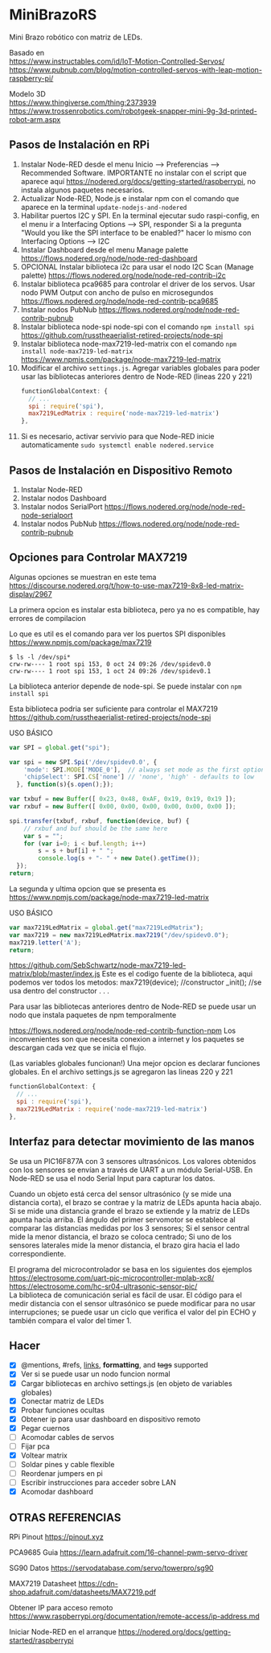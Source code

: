 # MiniBrazoRS
Mini Brazo robótico con matriz de LEDs.

Basado en  
https://www.instructables.com/id/IoT-Motion-Controlled-Servos/  
https://www.pubnub.com/blog/motion-controlled-servos-with-leap-motion-raspberry-pi/  

Modelo 3D  
https://www.thingiverse.com/thing:2373939  
https://www.trossenrobotics.com/robotgeek-snapper-mini-9g-3d-printed-robot-arm.aspx  

## Pasos de Instalación en RPi

1.  Instalar Node-RED desde el menu Inicio --> Preferencias --> Recommended Software.
    IMPORTANTE no instalar con el script que aparece aquí https://nodered.org/docs/getting-started/raspberrypi, no instala algunos paquetes necesarios.
2.  Actualizar Node-RED, Node.js e instalar npm con el comando que aparece en la terminal `update-nodejs-and-nodered`
3.  Habilitar puertos I2C y SPI. En la terminal ejecutar sudo raspi-config,
    en el menu ir a Interfacing Options --> SPI, responder Si a la pregunta "Would you like the SPI interface to be enabled?"
    hacer lo mismo con Interfacing Options --> I2C
4.  Instalar Dashboard desde el menu Manage palette
    https://flows.nodered.org/node/node-red-dashboard
5.  OPCIONAL Instalar biblioteca i2c para usar el nodo I2C Scan (Manage palette)
    https://flows.nodered.org/node/node-red-contrib-i2c
6.  Instalar biblioteca pca9685 para controlar el driver de los servos. Usar nodo PWM Output con ancho de pulso en microsegundos
    https://flows.nodered.org/node/node-red-contrib-pca9685
7.  Instalar nodos PubNub
    https://flows.nodered.org/node/node-red-contrib-pubnub
8.  Instalar biblioteca node-spi node-spi con el comando `npm install spi`
    https://github.com/russtheaerialist-retired-projects/node-spi
9.  Instalar biblioteca node-max7219-led-matrix con el comando `npm install node-max7219-led-matrix`
    https://www.npmjs.com/package/node-max7219-led-matrix
10. Modificar el archivo `settings.js`.
    Agregar variables globales para poder usar las bibliotecas anteriores dentro de Node-RED (lineas 220 y 221)
    ```js
    functionGlobalContext: {
      // ...
      spi : require('spi'),
      max7219LedMatrix : require('node-max7219-led-matrix')
    },
    ```
11. Si es necesario, activar servivio para que Node-RED inicie automaticamente `sudo systemctl enable nodered.service`
   
## Pasos de Instalación en Dispositivo Remoto

1. Instalar Node-RED
2. Instalar nodos Dashboard
3. Instalar nodos SerialPort
   https://flows.nodered.org/node/node-red-node-serialport
4. Instalar nodos PubNub
   https://flows.nodered.org/node/node-red-contrib-pubnub

## Opciones para Controlar MAX7219

Algunas opciones se muestran en este tema\
https://discourse.nodered.org/t/how-to-use-max7219-8x8-led-matrix-display/2967

La primera opcion es instalar esta biblioteca, pero ya no es compatible, hay errores de compilacion

Lo que es util es el comando para ver los puertos SPI disponibles\
https://www.npmjs.com/package/max7219

```
$ ls -l /dev/spi*
crw-rw---- 1 root spi 153, 0 oct 24 09:26 /dev/spidev0.0
crw-rw---- 1 root spi 153, 1 oct 24 09:26 /dev/spidev0.1
```
La biblioteca anterior depende de node-spi. Se puede instalar con `npm install spi`

Esta biblioteca podria ser suficiente para controlar el MAX7219
https://github.com/russtheaerialist-retired-projects/node-spi

USO BÁSICO
```js
var SPI = global.get("spi");

var spi = new SPI.Spi('/dev/spidev0.0', {
    'mode': SPI.MODE['MODE_0'],  // always set mode as the first option
    'chipSelect': SPI.CS['none'] // 'none', 'high' - defaults to low
  }, function(s){s.open();});

var txbuf = new Buffer([ 0x23, 0x48, 0xAF, 0x19, 0x19, 0x19 ]);
var rxbuf = new Buffer([ 0x00, 0x00, 0x00, 0x00, 0x00, 0x00 ]);

spi.transfer(txbuf, rxbuf, function(device, buf) {
    // rxbuf and buf should be the same here
    var s = "";
    for (var i=0; i < buf.length; i++)
        s = s + buf[i] + " ";
        console.log(s + "- " + new Date().getTime());
  });
return;
```
La segunda y ultima opcion que se presenta es\
https://www.npmjs.com/package/node-max7219-led-matrix

USO BÁSICO
```js
var max7219LedMatrix = global.get("max7219LedMatrix");
var max7219 = new max7219LedMatrix.max7219("/dev/spidev0.0");
max7219.letter('A');
return;
```

https://github.com/SebSchwartz/node-max7219-led-matrix/blob/master/index.js
Este es el codigo fuente de la biblioteca, aqui podemos ver todos los metodos:
max7219(device); //constructor
_init(); //se usa dentro del constructor
. . .

Para usar las bibliotecas anteriores dentro de Node-RED se puede usar un nodo que instala paquetes de npm temporalmente

https://flows.nodered.org/node/node-red-contrib-function-npm
Los inconvenientes son que necesita conexion a internet y los paquetes se descargan cada vez que se inicia el flujo.

(Las variables globales funcionan!) Una mejor opcion es declarar funciones globales. 
En el archivo settings.js se agregaron las lineas 220 y 221
```js
functionGlobalContext: {
  // ...
  spi : require('spi'),
  max7219LedMatrix : require('node-max7219-led-matrix')
},
```
## Interfaz para detectar movimiento de las manos
Se usa un PIC16F877A con 3 sensores ultrasónicos. Los valores obtenidos con los sensores se envían a través de UART a un módulo Serial-USB. En Node-RED se usa el nodo Serial Input para capturar los datos.

Cuando un objeto está cerca del sensor ultrasónico (y se mide una distancia corta), el brazo se contrae y la matriz de LEDs apunta hacia abajo. Si se mide una distancia grande el brazo se extiende y la matriz de LEDs apunta hacia arriba. El ángulo del primer servomotor se establece al comparar las distancias medidas por los 3 sensores; Si el sensor central mide la menor distancia, el brazo se coloca centrado; Si uno de los sensores laterales mide la menor distancia, el brazo gira hacia el lado correspondiente.

El programa del microcontrolador se basa en los siguientes dos ejemplos  
https://electrosome.com/uart-pic-microcontroller-mplab-xc8/  
https://electrosome.com/hc-sr04-ultrasonic-sensor-pic/  
La biblioteca de comunicación serial es fácil de usar. El código para el medir distancia con el sensor ultrasónico se puede modificar para no usar interrupciones; se puede usar un ciclo que verifica el valor del pin ECHO y también compara el valor del timer 1.

## Hacer
- [x] @mentions, #refs, [links](), **formatting**, and <del>tags</del> supported
- [x] Ver si se puede usar un nodo funcion normal
- [x] Cargar bibliotecas en archivo settings.js (en objeto de variables globales)
- [x] Conectar matriz de LEDs
- [x] Probar funciones ocultas
- [x] Obtener ip para usar dashboard en dispositivo remoto
- [x] Pegar cuernos
- [ ] Acomodar cables de servos
- [ ] Fijar pca
- [x] Voltear matrix
- [ ] Soldar pines y cable flexible
- [ ] Reordenar jumpers en pi
- [ ] Escribir instrucciones para acceder sobre LAN
- [x] Acomodar dashboard

## OTRAS REFERENCIAS
RPi Pinout
https://pinout.xyz

PCA9685 Guia
https://learn.adafruit.com/16-channel-pwm-servo-driver

SG90 Datos
https://servodatabase.com/servo/towerpro/sg90

MAX7219 Datasheet
https://cdn-shop.adafruit.com/datasheets/MAX7219.pdf

Obtener IP para acceso remoto
https://www.raspberrypi.org/documentation/remote-access/ip-address.md

Iniciar Node-RED en el arranque
https://nodered.org/docs/getting-started/raspberrypi
